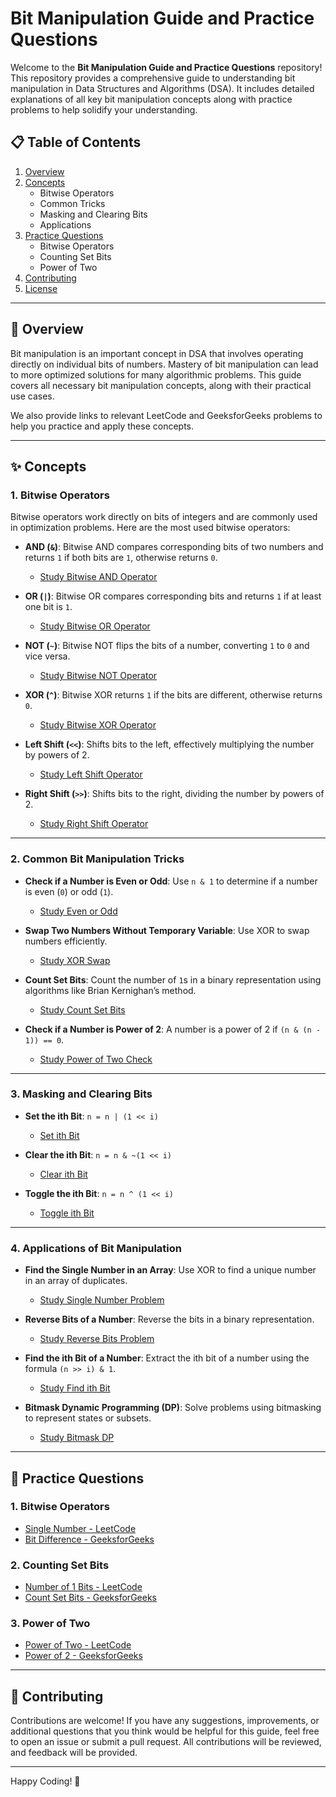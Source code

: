 # Bit Manipulation Guide and Practice Questions

Welcome to the **Bit Manipulation Guide and Practice Questions** repository! This repository provides a comprehensive guide to understanding bit manipulation in Data Structures and Algorithms (DSA). It includes detailed explanations of all key bit manipulation concepts along with practice problems to help solidify your understanding.

## 📋 Table of Contents

1. [Overview](#overview)
2. [Concepts](#concepts)
   - Bitwise Operators
   - Common Tricks
   - Masking and Clearing Bits
   - Applications
3. [Practice Questions](#practice-questions)
   - Bitwise Operators
   - Counting Set Bits
   - Power of Two
4. [Contributing](#contributing)
5. [License](#license)

---

## 📖 Overview

Bit manipulation is an important concept in DSA that involves operating directly on individual bits of numbers. Mastery of bit manipulation can lead to more optimized solutions for many algorithmic problems. This guide covers all necessary bit manipulation concepts, along with their practical use cases.

We also provide links to relevant LeetCode and GeeksforGeeks problems to help you practice and apply these concepts.

---

## ✨ Concepts

### 1. Bitwise Operators

Bitwise operators work directly on bits of integers and are commonly used in optimization problems. Here are the most used bitwise operators:

- **AND (`&`)**: Bitwise AND compares corresponding bits of two numbers and returns `1` if both bits are `1`, otherwise returns `0`.  
  - [Study Bitwise AND Operator](https://www.geeksforgeeks.org/bitwise-and-or-xor-not-operators-in-c/)
  
- **OR (`|`)**: Bitwise OR compares corresponding bits and returns `1` if at least one bit is `1`.  
  - [Study Bitwise OR Operator](https://www.geeksforgeeks.org/bitwise-and-or-xor-not-operators-in-c/)
  
- **NOT (`~`)**: Bitwise NOT flips the bits of a number, converting `1` to `0` and vice versa.  
  - [Study Bitwise NOT Operator](https://www.geeksforgeeks.org/bitwise-and-or-xor-not-operators-in-c/)
  
- **XOR (`^`)**: Bitwise XOR returns `1` if the bits are different, otherwise returns `0`.  
  - [Study Bitwise XOR Operator](https://www.geeksforgeeks.org/bitwise-and-or-xor-not-operators-in-c/)
  
- **Left Shift (`<<`)**: Shifts bits to the left, effectively multiplying the number by powers of 2.  
  - [Study Left Shift Operator](https://www.geeksforgeeks.org/left-shift-right-shift-operators-c-cpp/)
  
- **Right Shift (`>>`)**: Shifts bits to the right, dividing the number by powers of 2.  
  - [Study Right Shift Operator](https://www.geeksforgeeks.org/left-shift-right-shift-operators-c-cpp/)

---

### 2. Common Bit Manipulation Tricks

- **Check if a Number is Even or Odd**: Use `n & 1` to determine if a number is even (`0`) or odd (`1`).  
  - [Study Even or Odd](https://www.geeksforgeeks.org/program-to-find-whether-a-given-number-is-odd-or-even/)
  
- **Swap Two Numbers Without Temporary Variable**: Use XOR to swap numbers efficiently.  
  - [Study XOR Swap](https://www.geeksforgeeks.org/swap-two-numbers-without-using-temporary-variable/)
  
- **Count Set Bits**: Count the number of `1`s in a binary representation using algorithms like Brian Kernighan’s method.  
  - [Study Count Set Bits](https://www.geeksforgeeks.org/count-set-bits-in-an-integer/)
  
- **Check if a Number is Power of 2**: A number is a power of 2 if `(n & (n - 1)) == 0`.  
  - [Study Power of Two Check](https://www.geeksforgeeks.org/program-to-find-whether-a-no-is-power-of-two/)

---

### 3. Masking and Clearing Bits

- **Set the ith Bit**: `n = n | (1 << i)`  
  - [Set ith Bit](https://www.geeksforgeeks.org/set-clear-and-toggle-a-given-bit-of-a-number-in-c/)
  
- **Clear the ith Bit**: `n = n & ~(1 << i)`  
  - [Clear ith Bit](https://www.geeksforgeeks.org/set-clear-and-toggle-a-given-bit-of-a-number-in-c/)
  
- **Toggle the ith Bit**: `n = n ^ (1 << i)`  
  - [Toggle ith Bit](https://www.geeksforgeeks.org/set-clear-and-toggle-a-given-bit-of-a-number-in-c/)

---

### 4. Applications of Bit Manipulation

- **Find the Single Number in an Array**: Use XOR to find a unique number in an array of duplicates.  
  - [Study Single Number Problem](https://leetcode.com/problems/single-number/)
  
- **Reverse Bits of a Number**: Reverse the bits in a binary representation.  
  - [Study Reverse Bits Problem](https://leetcode.com/problems/reverse-bits/)
  
- **Find the ith Bit of a Number**: Extract the ith bit of a number using the formula `(n >> i) & 1`.  
  - [Study Find ith Bit](https://www.geeksforgeeks.org/find-the-number-of-set-bits-at-even-positions/)

- **Bitmask Dynamic Programming (DP)**: Solve problems using bitmasking to represent states or subsets.  
  - [Study Bitmask DP](https://www.geeksforgeeks.org/bitmasking-and-dynamic-programming-set-1-count-ways-to-assign-unique-cap-to-every-person/)

---

## 📝 Practice Questions

### 1. Bitwise Operators
- [Single Number - LeetCode](https://leetcode.com/problems/single-number/)
- [Bit Difference - GeeksforGeeks](https://practice.geeksforgeeks.org/problems/bit-difference/0)

### 2. Counting Set Bits
- [Number of 1 Bits - LeetCode](https://leetcode.com/problems/number-of-1-bits/)
- [Count Set Bits - GeeksforGeeks](https://practice.geeksforgeeks.org/problems/set-bits/0)

### 3. Power of Two
- [Power of Two - LeetCode](https://leetcode.com/problems/power-of-two/)
- [Power of 2 - GeeksforGeeks](https://practice.geeksforgeeks.org/problems/power-of-2-1587115620/1)

---

## 🤝 Contributing

Contributions are welcome! If you have any suggestions, improvements, or additional questions that you think would be helpful for this guide, feel free to open an issue or submit a pull request. All contributions will be reviewed, and feedback will be provided.

---


Happy Coding! 🚀

